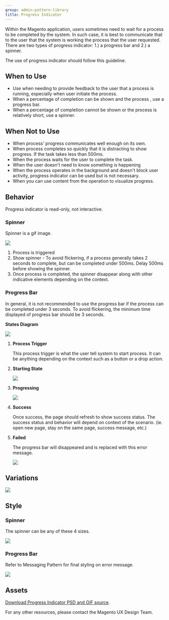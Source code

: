 ```yaml
---
group: admin-pattern-library
title: Progress Indicator
---
```

Within the Magento application, users sometimes need to wait for a process to be completed by the system. In such case, it is best to communicate that to the user that the system is working the process that the user requested. There are two types of progress indicator: 1.) a progress bar and 2.) a spinner.

The use of progress indicator should follow this guideline.

## When to Use

* Use when needing to provide feedback to the user that a process is running, especially when user initiate the process.
* When a percentage of completion can be shown and the process , use a progress bar.
* When a percentage of completion cannot be shown or the process is relatively short, use a spinner.

## When Not to Use

* When process' progress communicates well enough on its own.
* When process completes so quickly that it is distracting to show progress. If the task takes less than 500ms.
* When the process waits for the user to complete the task.
* When the user doesn't need to know something is happening
* When the process operates in the background and doesn't block user activity, progress indicator can be used but is not necessary.
* When you can use content from the operation to visualize progress.

## Behavior

Progress indicator is read-only, not interactive.

### Spinner

Spinner is a gif image.

![](img/Spinner-lg.gif)

1. Process is triggered
2. Show spinner - To avoid flickering, if a process generally takes 2 seconds to complete, but can be completed under 500ms. Delay 500ms before showing the spinner.
3. Once process is completed, the spinner disappear along with other indicative elements depending on the context.

### Progress Bar

In general, it is not recommended to use the progress bar if the process can be completed under 3 seconds. To avoid flickering, the minimum time displayed of progress bar should be 3 seconds.

**States Diagram**

![](img/progressbar-behavior-diagram.png)

1. **Process Trigger**

   This process trigger is what the user tell system to start process. It can be anything depending on the context such as a button or a drop action.

2. **Starting State**

   ![](img/progressbar-starting-state.png)

3. **Progressing**

   ![](img/progressbar-progressing.png)

4. **Success**

   Once success, the page should refresh to show success status. The success status and behavior will depend on context of the scenario. (ie. open new page, stay on the same page, success message, etc.)

5. **Failed**

   The progress bar will disappeared and is replaced with this error message.

   ![](img/progressbar-failed.png)

## Variations

![](img/variations.png)

## Style

### Spinner

The spinner can be any of these 4 sizes.

![](img/style-spinner.png)

### Progress Bar

Refer to Messaging Pattern for final styling on error message.

![](img/style-progressbar.png)

## Assets

[Download Progress Indicator PSD and GIF source](src/magento-progressbar.zip).

For any other resources, please contact the Magento UX Design Team.
